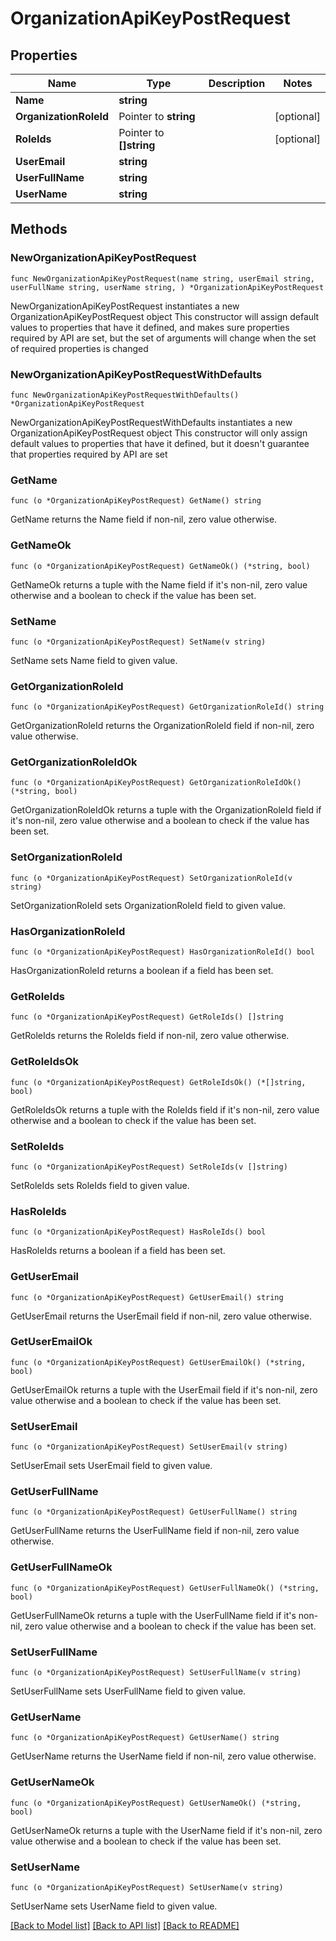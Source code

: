 # OrganizationApiKeyPostRequest

## Properties

Name | Type | Description | Notes
------------ | ------------- | ------------- | -------------
**Name** | **string** |  | 
**OrganizationRoleId** | Pointer to **string** |  | [optional] 
**RoleIds** | Pointer to **[]string** |  | [optional] 
**UserEmail** | **string** |  | 
**UserFullName** | **string** |  | 
**UserName** | **string** |  | 

## Methods

### NewOrganizationApiKeyPostRequest

`func NewOrganizationApiKeyPostRequest(name string, userEmail string, userFullName string, userName string, ) *OrganizationApiKeyPostRequest`

NewOrganizationApiKeyPostRequest instantiates a new OrganizationApiKeyPostRequest object
This constructor will assign default values to properties that have it defined,
and makes sure properties required by API are set, but the set of arguments
will change when the set of required properties is changed

### NewOrganizationApiKeyPostRequestWithDefaults

`func NewOrganizationApiKeyPostRequestWithDefaults() *OrganizationApiKeyPostRequest`

NewOrganizationApiKeyPostRequestWithDefaults instantiates a new OrganizationApiKeyPostRequest object
This constructor will only assign default values to properties that have it defined,
but it doesn't guarantee that properties required by API are set

### GetName

`func (o *OrganizationApiKeyPostRequest) GetName() string`

GetName returns the Name field if non-nil, zero value otherwise.

### GetNameOk

`func (o *OrganizationApiKeyPostRequest) GetNameOk() (*string, bool)`

GetNameOk returns a tuple with the Name field if it's non-nil, zero value otherwise
and a boolean to check if the value has been set.

### SetName

`func (o *OrganizationApiKeyPostRequest) SetName(v string)`

SetName sets Name field to given value.


### GetOrganizationRoleId

`func (o *OrganizationApiKeyPostRequest) GetOrganizationRoleId() string`

GetOrganizationRoleId returns the OrganizationRoleId field if non-nil, zero value otherwise.

### GetOrganizationRoleIdOk

`func (o *OrganizationApiKeyPostRequest) GetOrganizationRoleIdOk() (*string, bool)`

GetOrganizationRoleIdOk returns a tuple with the OrganizationRoleId field if it's non-nil, zero value otherwise
and a boolean to check if the value has been set.

### SetOrganizationRoleId

`func (o *OrganizationApiKeyPostRequest) SetOrganizationRoleId(v string)`

SetOrganizationRoleId sets OrganizationRoleId field to given value.

### HasOrganizationRoleId

`func (o *OrganizationApiKeyPostRequest) HasOrganizationRoleId() bool`

HasOrganizationRoleId returns a boolean if a field has been set.

### GetRoleIds

`func (o *OrganizationApiKeyPostRequest) GetRoleIds() []string`

GetRoleIds returns the RoleIds field if non-nil, zero value otherwise.

### GetRoleIdsOk

`func (o *OrganizationApiKeyPostRequest) GetRoleIdsOk() (*[]string, bool)`

GetRoleIdsOk returns a tuple with the RoleIds field if it's non-nil, zero value otherwise
and a boolean to check if the value has been set.

### SetRoleIds

`func (o *OrganizationApiKeyPostRequest) SetRoleIds(v []string)`

SetRoleIds sets RoleIds field to given value.

### HasRoleIds

`func (o *OrganizationApiKeyPostRequest) HasRoleIds() bool`

HasRoleIds returns a boolean if a field has been set.

### GetUserEmail

`func (o *OrganizationApiKeyPostRequest) GetUserEmail() string`

GetUserEmail returns the UserEmail field if non-nil, zero value otherwise.

### GetUserEmailOk

`func (o *OrganizationApiKeyPostRequest) GetUserEmailOk() (*string, bool)`

GetUserEmailOk returns a tuple with the UserEmail field if it's non-nil, zero value otherwise
and a boolean to check if the value has been set.

### SetUserEmail

`func (o *OrganizationApiKeyPostRequest) SetUserEmail(v string)`

SetUserEmail sets UserEmail field to given value.


### GetUserFullName

`func (o *OrganizationApiKeyPostRequest) GetUserFullName() string`

GetUserFullName returns the UserFullName field if non-nil, zero value otherwise.

### GetUserFullNameOk

`func (o *OrganizationApiKeyPostRequest) GetUserFullNameOk() (*string, bool)`

GetUserFullNameOk returns a tuple with the UserFullName field if it's non-nil, zero value otherwise
and a boolean to check if the value has been set.

### SetUserFullName

`func (o *OrganizationApiKeyPostRequest) SetUserFullName(v string)`

SetUserFullName sets UserFullName field to given value.


### GetUserName

`func (o *OrganizationApiKeyPostRequest) GetUserName() string`

GetUserName returns the UserName field if non-nil, zero value otherwise.

### GetUserNameOk

`func (o *OrganizationApiKeyPostRequest) GetUserNameOk() (*string, bool)`

GetUserNameOk returns a tuple with the UserName field if it's non-nil, zero value otherwise
and a boolean to check if the value has been set.

### SetUserName

`func (o *OrganizationApiKeyPostRequest) SetUserName(v string)`

SetUserName sets UserName field to given value.



[[Back to Model list]](../README.md#documentation-for-models) [[Back to API list]](../README.md#documentation-for-api-endpoints) [[Back to README]](../README.md)


